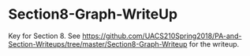 # Section8-Graph-WriteUp 

Key for Section 8.  See
https://github.com/UACS210Spring2018/PA-and-Section-Writeups/tree/master/Section8-Graph-Writeup
for the writeup.

